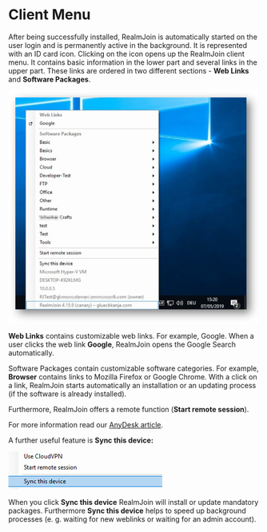 # Client Menu

After being successfully installed, RealmJoin is automatically started on the user login and is permanently active in the background. It is represented with an ID card icon. Clicking on the icon opens up the RealmJoin client menu. It contains basic information in the lower part and several links in the upper part. These links are ordered in two different sections - **Web Links** and **Software Packages**.

![](<../.gitbook/assets/image (13) (1).png>)

**Web Links** contains customizable web links. For example, Google. When a user clicks the web link **Google**, RealmJoin opens the Google Search automatically.

Software Packages contain customizable software categories. For example, **Browser** contains links to Mozilla Firefox or Google Chrome. With a click on a link, RealmJoin starts automatically an installation or an updating process (if the software is already installed).

Furthermore, RealmJoin offers a remote function (**Start remote session**).

For more information read our [AnyDesk article](anydesk-integration/).

A further useful feature is **Sync this device:**

![](<../.gitbook/assets/image (9).png>)

When you click **Sync this device** RealmJoin will install or update mandatory packages. Furthermore **Sync this device** helps to speed up background processes (e. g. waiting for new weblinks or waiting for an admin account).
